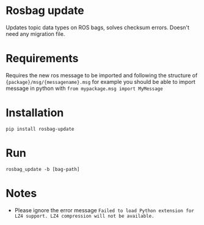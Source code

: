 # Rosbag update
Updates topic data types on ROS bags, solves checksum errors.
Doesn't need any migration file.


# Requirements
Requires the new ros message to be imported and following the structure of `{package}/msg/{messagename}.msg` for example you should be able to import message in python with `from mypackage.msg import MyMessage`

# Installation
```
pip install rosbag-update
```
# Run
```
rosbag_update -b [bag-path]
```

# Notes
- Please ignore the error message `Failed to load Python extension for LZ4 support. LZ4 compression will not be available.`
  